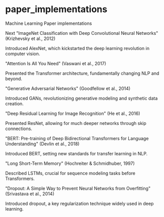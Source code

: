 # paper_implementations
Machine Learning Paper implementations

Next
"ImageNet Classification with Deep Convolutional Neural Networks" (Krizhevsky et al., 2012)

Introduced AlexNet, which kickstarted the deep learning revolution in computer vision.


"Attention Is All You Need" (Vaswani et al., 2017)

Presented the Transformer architecture, fundamentally changing NLP and beyond.


"Generative Adversarial Networks" (Goodfellow et al., 2014)

Introduced GANs, revolutionizing generative modeling and synthetic data creation.


"Deep Residual Learning for Image Recognition" (He et al., 2016)

Presented ResNet, allowing for much deeper networks through skip connections.


"BERT: Pre-training of Deep Bidirectional Transformers for Language Understanding" (Devlin et al., 2018)

Introduced BERT, setting new standards for transfer learning in NLP.


"Long Short-Term Memory" (Hochreiter & Schmidhuber, 1997)

Described LSTMs, crucial for sequence modeling tasks before Transformers.


"Dropout: A Simple Way to Prevent Neural Networks from Overfitting" (Srivastava et al., 2014)

Introduced dropout, a key regularization technique widely used in deep learning.
